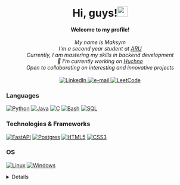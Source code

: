 <h1 align="center">Hi, guys!<a href="https://emoji.gg/emoji/wavegif_1860"><img src="https://cdn3.emoji.gg/emojis/wavegif_1860.gif" width="28px" height="28px" alt="wavegif"></a></h1>

<p align="center">
    <b>Welcome to my profile!</b><br><br>
    <i>
        My name is Maksym<br>
        I'm a second year student at <a href="https://www.aru.ac.uk">ARU</a><br>
        Currently, I am mastering my skills in backend development<br>
        🔭 I’m currently working on <a href="https://github.com/entl/Huchno">Huchno</a><br>
        Open to collaborating on interesting and innovative projects<br>
    </i><br>
    <a href="https://www.linkedin.com/in/maksym-vorobyov/">
        <img src="https://img.shields.io/badge/LinkedIn-blue?style=flat-square&logo=linkedin" alt="LinkedIn">
    </a>
    <a href="mailto:maxvoroyov01@gmail.com">
        <img src="https://img.shields.io/badge/Email-blue?style=flat-square&logo=gmail&logoColor=white" alt="e-mail">
    </a>
    <a href="https://leetcode.com/entl/">
        <img src="https://img.shields.io/badge/LeetCode-blue?style=flat-square&logo=LeetCode" alt="LeetCode">
    </a>
</p>

### Languages
[![Python](https://img.shields.io/badge/python-black?style=for-the-badge&logo=python)](https://github.com/entl)
[![Java](https://img.shields.io/badge/java-black?style=for-the-badge&logo=openjdk)](https://github.com/entl)
[![C](https://img.shields.io/badge/c-black?style=for-the-badge&logo=c)](https://github.com/entl)
[![Bash](https://img.shields.io/badge/bash-black?style=for-the-badge&logo=gnu-bash&logoColor=white)](https://github.com/entl)
[![SQL](https://img.shields.io/badge/sql-black?style=for-the-badge&logo=mysql)](https://github.com/entl)

### Technologies & Frameworks
[![FastAPI](https://img.shields.io/badge/FastAPI-black?style=for-the-badge&logo=fastapi)](https://github.com/entl)
[![Postgres](https://img.shields.io/badge/postgres-black?style=for-the-badge&logo=postgresql&logoColor=white)](https://github.com/entl)
[![HTML5](https://img.shields.io/badge/html5-black?style=for-the-badge&logo=html5)](https://github.com/entl)
[![CSS3](https://img.shields.io/badge/css3-black?style=for-the-badge&logo=css3)](https://github.com/entl)

### OS
[![Linux](https://img.shields.io/badge/linux-black?style=for-the-badge&logo=Linux)](https://github.com/entl)
[![Windows](https://img.shields.io/badge/Windows-black?style=for-the-badge&logo=Windows)](https://github.com/entl)

<details>
<p align="center">
  <a href="https://github.com/entl">
    <img src="http://github-profile-summary-cards.vercel.app/api/cards/profile-details?username=entl&theme=transparent" />
  </a>
  <a href="https://github.com/entl">
    <img src="https://github-readme-streak-stats.herokuapp.com/?user=entl&hide_border=true&card_width=338&theme=transparent" />
  </a>
  <a href="https://github.com/entl">
    <img src="http://github-profile-summary-cards.vercel.app/api/cards/stats?username=entl&theme=transparent" />
  </a>
</p>
</details>
